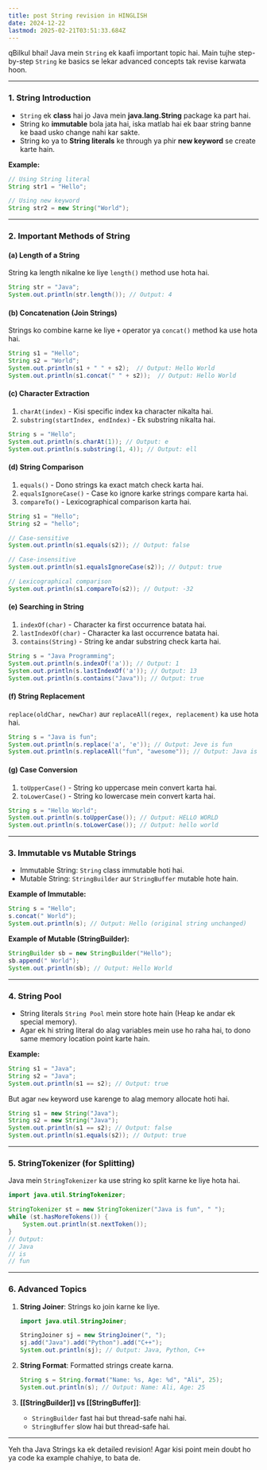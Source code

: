 ```yaml
---
title: post String revision in HINGLISH
date: 2024-12-22
lastmod: 2025-02-21T03:51:33.684Z
---
```

qBilkul bhai! Java mein `String` ek kaafi important topic hai. Main tujhe step-by-step `String` ke basics se lekar advanced concepts tak revise karwata hoon.

***

### **1. String Introduction**

* `String` ek **class** hai jo Java mein **java.lang.String** package ka part hai.
* String ko **immutable** bola jata hai, iska matlab hai ek baar string banne ke baad usko change nahi kar sakte.
* String ko ya to **String literals** ke through ya phir **new keyword** se create karte hain.

**Example:**

```java
// Using String literal
String str1 = "Hello";

// Using new keyword
String str2 = new String("World");
```

***

### **2. Important Methods of String**

#### (a) **Length of a String**

String ka length nikalne ke liye `length()` method use hota hai.

```java
String str = "Java";
System.out.println(str.length()); // Output: 4
```

#### (b) **Concatenation (Join Strings)**

Strings ko combine karne ke liye `+` operator ya `concat()` method ka use hota hai.

```java
String s1 = "Hello";
String s2 = "World";
System.out.println(s1 + " " + s2);  // Output: Hello World
System.out.println(s1.concat(" " + s2));  // Output: Hello World
```

#### (c) **Character Extraction**

1. `charAt(index)` - Kisi specific index ka character nikalta hai.
2. `substring(startIndex, endIndex)` - Ek substring nikalta hai.

```java
String s = "Hello";
System.out.println(s.charAt(1)); // Output: e
System.out.println(s.substring(1, 4)); // Output: ell
```

#### (d) **String Comparison**

1. `equals()` - Dono strings ka exact match check karta hai.
2. `equalsIgnoreCase()` - Case ko ignore karke strings compare karta hai.
3. `compareTo()` - Lexicographical comparison karta hai.

```java
String s1 = "Hello";
String s2 = "hello";

// Case-sensitive
System.out.println(s1.equals(s2)); // Output: false

// Case-insensitive
System.out.println(s1.equalsIgnoreCase(s2)); // Output: true

// Lexicographical comparison
System.out.println(s1.compareTo(s2)); // Output: -32
```

#### (e) **Searching in String**

1. `indexOf(char)` - Character ka first occurrence batata hai.
2. `lastIndexOf(char)` - Character ka last occurrence batata hai.
3. `contains(String)` - String ke andar substring check karta hai.

```java
String s = "Java Programming";
System.out.println(s.indexOf('a')); // Output: 1
System.out.println(s.lastIndexOf('a')); // Output: 13
System.out.println(s.contains("Java")); // Output: true
```

#### (f) **String Replacement**

`replace(oldChar, newChar)` aur `replaceAll(regex, replacement)` ka use hota hai.

```java
String s = "Java is fun";
System.out.println(s.replace('a', 'e')); // Output: Jeve is fun
System.out.println(s.replaceAll("fun", "awesome")); // Output: Java is awesome
```

#### (g) **Case Conversion**

1. `toUpperCase()` - String ko uppercase mein convert karta hai.
2. `toLowerCase()` - String ko lowercase mein convert karta hai.

```java
String s = "Hello World";
System.out.println(s.toUpperCase()); // Output: HELLO WORLD
System.out.println(s.toLowerCase()); // Output: hello world
```

***

### **3. Immutable vs Mutable Strings**

* Immutable String: `String` class immutable hoti hai.
* Mutable String: `StringBuilder` aur `StringBuffer` mutable hote hain.

**Example of Immutable:**

```java
String s = "Hello";
s.concat(" World");
System.out.println(s); // Output: Hello (original string unchanged)
```

**Example of Mutable (StringBuilder):**

```java
StringBuilder sb = new StringBuilder("Hello");
sb.append(" World");
System.out.println(sb); // Output: Hello World
```

***

### **4. String Pool**

* String literals `String Pool` mein store hote hain (Heap ke andar ek special memory).
* Agar ek hi string literal do alag variables mein use ho raha hai, to dono same memory location point karte hain.

**Example:**

```java
String s1 = "Java";
String s2 = "Java";
System.out.println(s1 == s2); // Output: true
```

But agar `new` keyword use karenge to alag memory allocate hoti hai.

```java
String s1 = new String("Java");
String s2 = new String("Java");
System.out.println(s1 == s2); // Output: false
System.out.println(s1.equals(s2)); // Output: true
```

***

### **5. StringTokenizer (for Splitting)**

Java mein `StringTokenizer` ka use string ko split karne ke liye hota hai.

```java
import java.util.StringTokenizer;

StringTokenizer st = new StringTokenizer("Java is fun", " ");
while (st.hasMoreTokens()) {
    System.out.println(st.nextToken());
}
// Output:
// Java
// is
// fun
```

***

### **6. Advanced Topics**

1. **String Joiner**: Strings ko join karne ke liye.

   ```java
   import java.util.StringJoiner;

   StringJoiner sj = new StringJoiner(", ");
   sj.add("Java").add("Python").add("C++");
   System.out.println(sj); // Output: Java, Python, C++
   ```

2. **String Format**: Formatted strings create karna.

   ```java
   String s = String.format("Name: %s, Age: %d", "Ali", 25);
   System.out.println(s); // Output: Name: Ali, Age: 25
   ```

3. **\[\[StringBuilder]] vs \[\[StringBuffer]]**:

   * `StringBuilder` fast hai but thread-safe nahi hai.
   * `StringBuffer` slow hai but thread-safe hai.

***

Yeh tha Java Strings ka ek detailed revision! Agar kisi point mein doubt ho ya code ka example chahiye, to bata de.
